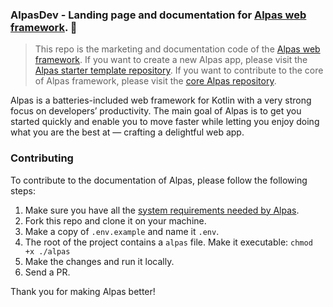 ### AlpasDev - Landing page and documentation for [Alpas web framework](https://alpas.dev). 🚀

>This repo is the marketing and documentation code of the [Alpas web framework](https://alpas.dev).
>If you want to create a new Alpas app, please visit the
>[Alpas starter template repository](https://github.com/alpas/starter).
>If you want to contribute to the core of Alpas framework, please visit the
>[core Alpas repository](https://github.com/alpas/alpas).


Alpas is a batteries-included web framework for Kotlin with a very strong focus on developers’ productivity.
The main goal of Alpas is to get you started quickly and enable you to move faster while letting
you enjoy doing what you are the best at — crafting a delightful web app.


### Contributing

To contribute to the documentation of Alpas, please follow the following steps:

1. Make sure you have all the [system requirements needed by Alpas](https://alpas.dev/docs/installation).
2. Fork this repo and clone it on your machine.
3. Make a copy of `.env.example` and name it `.env`.
4. The root of the project contains a `alpas` file. Make it executable: `chmod +x ./alpas`
5. Make the changes and run it locally.
6. Send a PR.


Thank you for making Alpas better!
